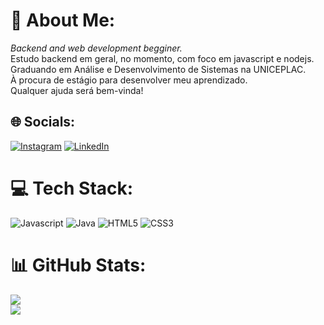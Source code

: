 # 💫 About Me:
 *Backend and web development begginer.*<br> Estudo backend em geral, no momento, com foco em javascript e nodejs. <br> Graduando em Análise e Desenvolvimento de Sistemas na UNICEPLAC.<br> À procura de estágio para desenvolver meu aprendizado.<br> Qualquer ajuda será bem-vinda!


## 🌐 Socials:
[![Instagram](https://img.shields.io/badge/Instagram-%23E4405F.svg?logo=Instagram&logoColor=white)](https://instagram.com/felipthewise) [![LinkedIn](https://img.shields.io/badge/LinkedIn-%230077B5.svg?logo=linkedin&logoColor=white)](https://linkedin.com/in/felipe-trindade-de-farias-a4481824a) 

# 💻 Tech Stack:
![Javascript](https://img.shields.io/badge/logo-javascript-blue?logo=javascript) ![Java](https://img.shields.io/badge/java-%23ED8B00.svg?style=flat-square&logo=openjdk&logoColor=white) ![HTML5](https://img.shields.io/badge/html5-%23E34F26.svg?style=flat-square&logo=html5&logoColor=white) ![CSS3](https://img.shields.io/badge/css3-%231572B6.svg?style=flat-square&logo=css3&logoColor=white)
# 📊 GitHub Stats:
![](https://github-readme-streak-stats.herokuapp.com/?user=felipethewise&theme=radical&hide_border=true)<br/>
![](https://github-readme-stats.vercel.app/api/top-langs/?username=felipethewise&theme=radical&hide_border=true&include_all_commits=true&count_private=true&layout=compact)
